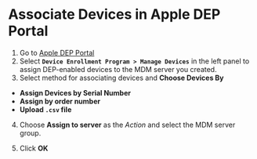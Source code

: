 # Associate Devices in Apple DEP Portal

1.  Go to [Apple DEP Portal](https://deploy.apple.com "Apple DEP Portal")
2.  Select **`Device Enrollment Program > Manage Devices`** in the left panel to
    assign DEP-enabled devices to the MDM server you created.
3.  Select method for associating devices and **Choose Devices By**

-   **Assign Devices by Serial Number**
-   **Assign by order number**
-   **Upload `.csv` file**

4.  Choose **Assign to server** as the _Action_ and select the MDM server group.

5.  Click **OK**
